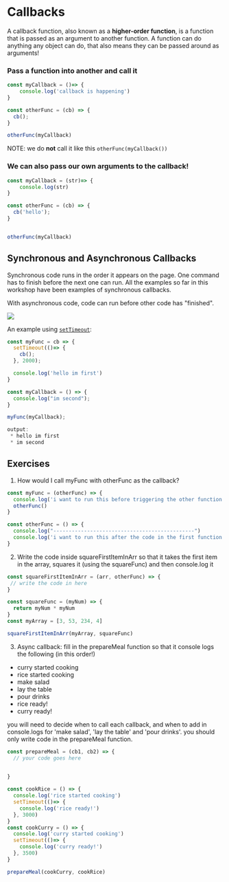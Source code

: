 # Callbacks

A callback function, also known as a **higher-order function**, is a function that is passed as an argument to another function. A function can do anything any object can do, that also means they can be passed around as arguments!

### Pass a function into another and call it
```js
const myCallback = ()=> {
    console.log('callback is happening')
}

const otherFunc = (cb) => {
  cb();
}

otherFunc(myCallback)
```

NOTE: we do **not** call it like this `otherFunc(myCallback())`


### We can also pass our own arguments to the callback!

```js
const myCallback = (str)=> {
    console.log(str)
}

const otherFunc = (cb) => {
  cb('hello');
}


otherFunc(myCallback)
```

## Synchronous and Asynchronous Callbacks
Synchronous code runs in the order it appears on the page. One command has to finish before the next one can run. All the examples so far in this workshop have been examples of synchronous callbacks.

With asynchronous code, code can run before other code has "finished".


![](https://i.imgur.com/8uop3Ao.png)


An example using [`setTimeout`](https://developer.mozilla.org/en-US/docs/Web/API/WindowOrWorkerGlobalScope/setTimeout):

```js
const myFunc = cb => {
  setTimeout(()=> {
    cb();
  }, 2000);

  console.log('hello im first')
}

const myCallback = () => {
  console.log("im second");
}

myFunc(myCallback);

output:
 * hello im first
 * im second
```

## Exercises
1. How would I call myFunc with otherFunc as the callback?
```js
const myFunc = (otherFunc) => {
  console.log('i want to run this before triggering the other function')
  otherFunc()
}

const otherFunc = () => {
  console.log("----------------------------------------------")
  console.log('i want to run this after the code in the first function')
}
```

2. Write the code inside squareFirstItemInArr so that it takes the first item in the array, squares it (using the squareFunc) and then console.log it

```js
const squareFirstItemInArr = (arr, otherFunc) => {
 // write the code in here
}

const squareFunc = (myNum) => {
  return myNum * myNum
}
const myArray = [3, 53, 234, 4]

squareFirstItemInArr(myArray, squareFunc)
```


3. Async callback: fill in the prepareMeal function so that it console logs the following (in this order!)
- curry started cooking
- rice started cooking
- make salad
- lay the table
- pour drinks
- rice ready!
- curry ready!

you will need to decide when to call each callback, and when to add in console.logs for 'make salad', 'lay the table' and 'pour drinks'. you should only write code in the prepareMeal function.

```js
const prepareMeal = (cb1, cb2) => {
  // your code goes here

  
}

const cookRice = () => {
  console.log('rice started cooking')
  setTimeout(()=> {
    console.log('rice ready!')
  }, 3000)
}
const cookCurry = () => {
  console.log('curry started cooking')
  setTimeout(()=> {
    console.log('curry ready!')
  }, 3500)
}

prepareMeal(cookCurry, cookRice)
```


